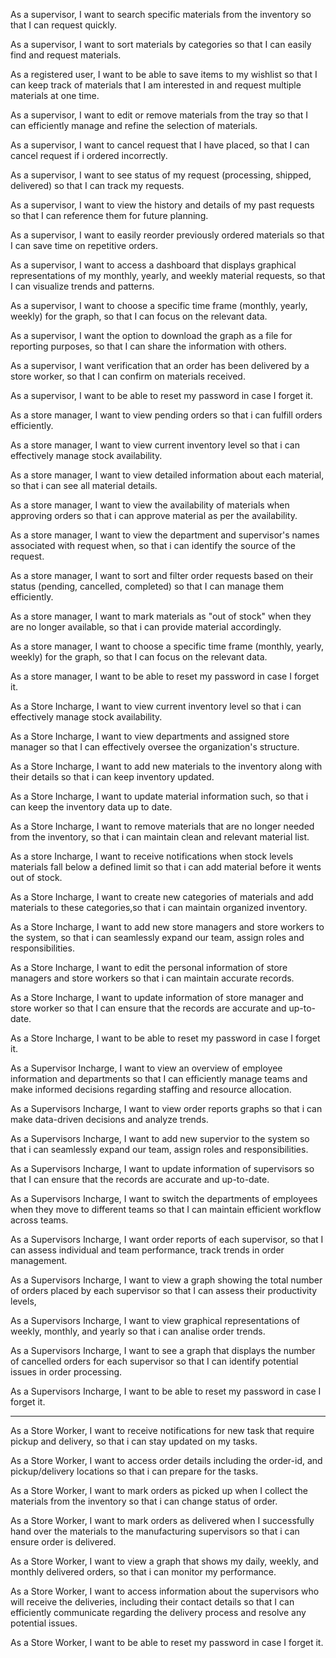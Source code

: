 As a supervisor, I want to search specific materials from the inventory so that I can request quickly.

As a  supervisor, I want to sort materials by categories so that I can easily find and request materials.

As a registered user, I want to be able to save items to my wishlist so that I can keep track of materials that I am interested in and request multiple materials at one time.

As a supervisor, I want to edit or remove materials from the tray so that I can efficiently manage and refine the selection of materials.

As a supervisor, I want to cancel request that I have placed, so that I can cancel request if i ordered incorrectly.

As a supervisor, I want to see status of my request (processing, shipped, delivered) so that I can track my requests.

As a supervisor, I want to view the history and details of my past requests so that I can reference them for future planning.

As a supervisor, I want to easily reorder previously ordered materials so that I can save time on repetitive orders.

As a supervisor, I want to access a dashboard that displays graphical representations of my monthly, yearly, and weekly material requests, so that I can visualize trends and patterns.

As a supervisor, I want to choose a specific time frame (monthly, yearly, weekly) for the graph, so that I can focus on the relevant data.

As a  supervisor, I want the option to download the graph as a file for reporting purposes, so that I can share the information with others.

 As a supervisor, I want verification that an order has been delivered by a store worker, so that I can confirm on materials received.

As a supervisor, I want to be able to reset my password in case I forget it.



 As a store manager, I want to view pending orders so that i can fulfill orders efficiently.

 As a store manager, I want to view current inventory level so that i can effectively manage stock availability.

 As a store manager, I want to view detailed information about each material,  so that i can see all material details.

 As a store manager, I want to view the availability of materials when approving orders so that i can approve material as per the availability.

 As a store manager, I want to view the department and supervisor's names associated with request when, so that i can identify the source of the request.

As a store manager, I want to sort and filter order requests based on their status (pending, cancelled, completed) so that I can manage them efficiently.

As a store manager, I want to mark materials as "out of stock" when they are no longer available, so that i can provide material accordingly.

As a store manager, I want to choose a specific time frame (monthly, yearly, weekly) for the graph, so that I can focus on the relevant data.

As a store manager, I want to be able to reset my password in case I forget it.




 As a Store Incharge, I want to view current inventory level so that i can effectively manage stock availability.

As a Store Incharge, I want to view departments and assigned store manager so that I can effectively oversee the organization's structure.

As a Store Incharge, I want to add new materials to the inventory along with their details so that i can keep inventory updated.

As a Store Incharge, I want to update material information such, so that i can keep the inventory data up to date.

 As a Store Incharge, I want to remove materials that are no longer needed from the inventory, so that i can maintain clean and relevant material list.

As a store Incharge, I want to receive notifications when stock levels materials fall below a defined limit so that i can add material before it wents out of stock.

As a Store Incharge, I want to create new categories of materials and add materials to these categories,so that i can maintain organized inventory.

As a Store Incharge, I want to add new store managers and store workers to the system, so that i can seamlessly expand our team, assign roles and responsibilities.

As a Store Incharge, I want to edit the personal information of store managers and store workers so that i can maintain accurate records.

As a Store Incharge, I want to update information of store manager and store worker  so that I can ensure that the records are accurate and up-to-date.

As a Store Incharge, I want to be able to reset my password in case I forget it.




As a Supervisor Incharge, I want to view an overview of employee information and departments so that I can efficiently manage teams and make informed decisions regarding staffing and resource allocation.

As a Supervisors Incharge, I want to view order reports graphs so that i can make data-driven decisions and analyze trends.

As a Supervisors Incharge, I want to add new supervior to the system so that i can seamlessly expand our team, assign roles and responsibilities.

As a Supervisors Incharge, I want to update  information of supervisors  so that I can ensure that the records are accurate and up-to-date.

As a Supervisors Incharge, I want to switch the departments of employees when they move to different teams so that I can maintain efficient workflow across teams.

As a Supervisors Incharge, I want  order reports of each supervisor,  so that I can assess individual and team performance, track trends in order management.

As a Supervisors Incharge, I want to view a graph showing the total number of orders placed by each supervisor so that I can assess their productivity levels, 

As a Supervisors Incharge, I want to view graphical representations of weekly, monthly, and yearly so that i can analise order trends.

As a Supervisors Incharge, I want to see a graph that displays the number of cancelled orders for each supervisor so that I can identify potential issues in order processing.

As a  Supervisors Incharge, I want to be able to reset my password in case I forget it.

-----------------------------------------------------------------------------------------------------------------------------------------------------------------------


As a Store Worker, I want to receive notifications for new task that require pickup and delivery, so that i can stay updated on my tasks.

As a Store Worker, I want to access order details including the order-id, and pickup/delivery locations so that i can prepare for the tasks.

As a Store Worker, I want to mark orders as picked up when I collect the materials from the inventory so that i can change status of order.

As a Store Worker, I want to mark orders as delivered when I successfully hand over the materials to the manufacturing supervisors so that i can ensure order is delivered.

As a Store Worker, I want to view a graph that shows my daily, weekly, and monthly delivered orders, so that i can monitor my performance.

As a Store Worker, I want to access information about the supervisors who will receive the deliveries, including their contact details so that I can efficiently communicate regarding the delivery process and resolve any potential issues.

As a  Store Worker, I want to be able to reset my password in case I forget it.

